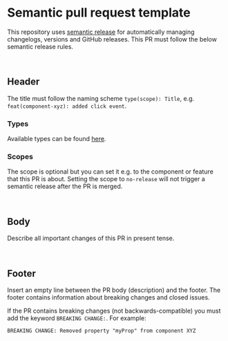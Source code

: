 # Semantic pull request template

This repository uses [semantic release](https://semantic-release.gitbook.io/semantic-release/) for automatically managing changelogs, versions and GitHub releases. This PR must follow the below semantic release rules.

<br />

## Header

The title must follow the naming scheme `type(scope): Title`, e.g. `feat(component-xyz): added click event`.

### Types

Available types can be found [here](https://github.com/angular/angular.js/blob/master/DEVELOPERS.md#type).

### Scopes

The scope is optional but you can set it e.g. to the component or feature that this PR is about. Setting the scope to `no-release` will not trigger a semantic release after the PR is merged.

<br />

## Body

Describe all important changes of this PR in present tense.

<br />

## Footer

Insert an empty line between the PR body (description) and the footer. The footer contains information about breaking changes and closed issues.

If the PR contains breaking changes (not backwards-compatible) you must add the keyword `BREAKING CHANGE:`. For example:

`BREAKING CHANGE: Removed property "myProp" from component XYZ`
